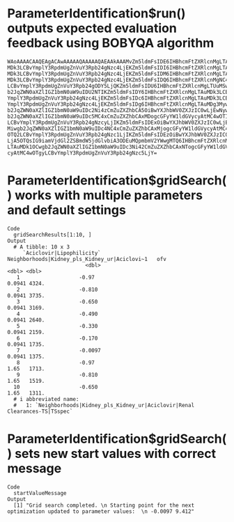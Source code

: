 # ParameterIdentification$run() outputs expected evaluation feedback using BOBYQA algorithm

    WAoAAAACAAQEAgACAwAAAAAQAAAAAQAEAAkAAAMvZm5ldmFsIDE6IHBhcmFtZXRlcnMgLTAu
    MDk3LCBvYmplY3RpdmUgZnVuY3Rpb24gNzc4LjEKZm5ldmFsIDI6IHBhcmFtZXRlcnMgLTAu
    MDk3LCBvYmplY3RpdmUgZnVuY3Rpb24gNzc4LjEKZm5ldmFsIDM6IHBhcmFtZXRlcnMgLTAu
    MDk3LCBvYmplY3RpdmUgZnVuY3Rpb24gNzc4LjEKZm5ldmFsIDQ6IHBhcmFtZXRlcnMgNC45
    LCBvYmplY3RpdmUgZnVuY3Rpb24gODY5LjQKZm5ldmFsIDU6IHBhcmFtZXRlcnMgLTUuMSwg
    b2JqZWN0aXZlIGZ1bmN0aW9uIDU2NTIKZm5ldmFsIDY6IHBhcmFtZXRlcnMgLTAuMDk3LCBv
    YmplY3RpdmUgZnVuY3Rpb24gNzc4LjEKZm5ldmFsIDc6IHBhcmFtZXRlcnMgLTAuMDk3LCBv
    YmplY3RpdmUgZnVuY3Rpb24gNzc4LjEKZm5ldmFsIDg6IHBhcmFtZXRlcnMgLTAuMDg3Mywg
    b2JqZWN0aXZlIGZ1bmN0aW9uIDc2Ni4zCmZuZXZhbCA5OiBwYXJhbWV0ZXJzIC0wLjEwNywg
    b2JqZWN0aXZlIGZ1bmN0aW9uIDc5MC4xCmZuZXZhbCAxMDogcGFyYW1ldGVycyAtMC4wOTIy
    LCBvYmplY3RpdmUgZnVuY3Rpb24gNzcyLjIKZm5ldmFsIDExOiBwYXJhbWV0ZXJzIC0wLjEw
    Miwgb2JqZWN0aXZlIGZ1bmN0aW9uIDc4NC4xCmZuZXZhbCAxMjogcGFyYW1ldGVycyAtMC4w
    OTQ2LCBvYmplY3RpdmUgZnVuY3Rpb24gNzc1LjIKZm5ldmFsIDEzOiBwYXJhbWV0ZXJzIC0w
    LjA5OTQsIG9iamVjdGl2ZSBmdW5jdGlvbiA3ODEuMQpmbmV2YWwgMTQ6IHBhcmFtZXRlcnMg
    LTAuMDk1OCwgb2JqZWN0aXZlIGZ1bmN0aW9uIDc3Ni42CmZuZXZhbCAxNTogcGFyYW1ldGVy
    cyAtMC4wOTgyLCBvYmplY3RpdmUgZnVuY3Rpb24gNzc5LjY=

# ParameterIdentification$gridSearch() works with multiple parameters and default settings

    Code
      gridSearchResults[1:10, ]
    Output
      # A tibble: 10 x 3
         `Aciclovir|Lipophilicity` Neighborhoods|Kidney_pls_Kidney_ur|Aciclovi~1   ofv
                             <dbl>                                         <dbl> <dbl>
       1                   -0.97                                          0.0941 4324.
       2                   -0.810                                         0.0941 3735.
       3                   -0.650                                         0.0941 3169.
       4                   -0.490                                         0.0941 2640.
       5                   -0.330                                         0.0941 2159.
       6                   -0.170                                         0.0941 1735.
       7                   -0.0097                                        0.0941 1375.
       8                   -0.97                                          1.65   1713.
       9                   -0.810                                         1.65   1519.
      10                   -0.650                                         1.65   1311.
      # i abbreviated name:
      #   1: `Neighborhoods|Kidney_pls_Kidney_ur|Aciclovir|Renal Clearances-TS|TSspec`

# ParameterIdentification$gridSearch() sets new start values with correct message

    Code
      startValueMessage
    Output
      [1] "Grid search completed. \n Starting point for the next optimization updated to parameter values:  \n -0.0097 9.412"

